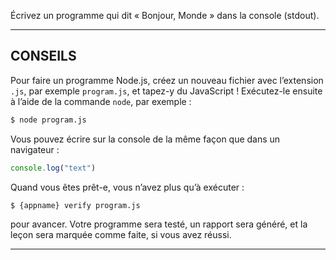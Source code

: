 Écrivez un programme qui dit « Bonjour, Monde » dans la console (stdout).

----------------------------------------------------------------------

## CONSEILS

Pour faire un programme Node.js, créez un nouveau fichier avec l’extension
`.js`, par exemple `program.js`, et tapez-y du JavaScript !  Exécutez-le
ensuite à l’aide de la commande `node`, par exemple :

```sh
$ node program.js
```

Vous pouvez écrire sur la console de la même façon que dans un navigateur :

```js
console.log("text")
```

Quand vous êtes prêt-e, vous n’avez plus qu’à exécuter :

```sh
$ {appname} verify program.js
```

pour avancer.  Votre programme sera testé, un rapport sera généré, et la
leçon sera marquée comme faite, si vous avez réussi.

----------------------------------------------------------------------
